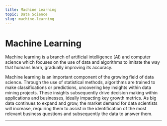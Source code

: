 ```yaml
---
title: Machine Learning
topic: Data Science
slug: machine-learning
---
```


# Machine Learning

Machine learning is a branch of artificial intelligence (AI) and computer science which focuses on the use of data and algorithms to imitate the way that humans learn, gradually improving its accuracy.

Machine learning is an important component of the growing field of data science. Through the use of statistical methods, algorithms are trained to make classifications or predictions, uncovering key insights within data mining projects. These insights subsequently drive decision making within applications and businesses, ideally impacting key growth metrics. As big data continues to expand and grow, the market demand for data scientists will increase, requiring them to assist in the identification of the most relevant business questions and subsequently the data to answer them.

---
